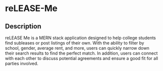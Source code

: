 # reLEASE-Me

## Description
reLEASE Me is a MERN stack application designed to help college students find subleases or post listings of their own. With the ability to filter by school, gender, average rent, and more, users can quickly narrow down their search results to find the perfect match. In addition, users can connect with each other to discuss potential agreements and ensure a good fit for all parties involved.
